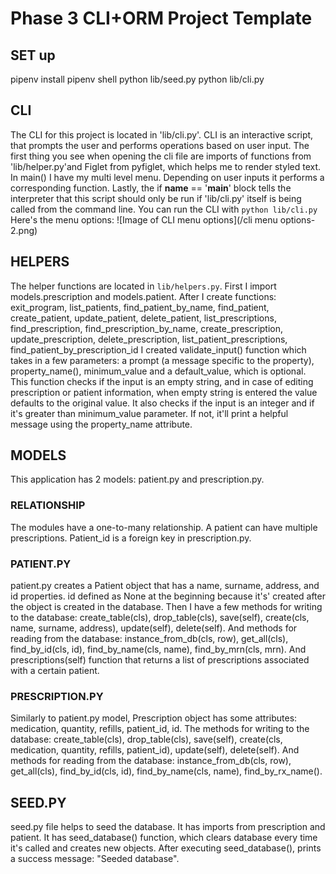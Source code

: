 # Phase 3 CLI+ORM Project Template
## SET up
pipenv install
pipenv shell
python lib/seed.py
python lib/cli.py

## CLI
The CLI for this project is located in 'lib/cli.py'.
CLI is an interactive script, that prompts the user and performs
operations based on user input.
The first thing you see when opening the cli file are imports of functions from 'lib/helper.py'and Figlet from pyfiglet, which helps me to render styled text. 
In main() I have my multi level menu. Depending on user inputs it performs a corresponding function. 
Lastly, the if __name__ == '__main__' block tells the interpreter that this script should only be run if 'lib/cli.py' itself is being called from the command line.
You can run the CLI with `python lib/cli.py`
Here's the menu options:
![Image of CLI menu options](/cli menu options-2.png)

## HELPERS
The helper functions are located in `lib/helpers.py`.
First I import models.prescription and models.patient.
After I create functions: 
    exit_program,
    list_patients,
    find_patient_by_name,
    find_patient,
    create_patient,
    update_patient, delete_patient,
    list_prescriptions,
    find_prescription,
    find_prescription_by_name,
    create_prescription,
    update_prescription,
    delete_prescription,
    list_patient_prescriptions,
    find_patient_by_prescription_id
I created validate_input() function which takes in a few parameters: a prompt (a message specific to the property), property_name(), minimum_value and a default_value, which is optional. This function checks if the input is an empty string, and in case of editing prescription or patient information, when empty string is entered the value defaults to the original value. It also checks if the input is an integer and if it's greater than minimum_value parameter. If not, it'll print a helpful message using the property_name attribute.

## MODELS
This application has 2 models: patient.py and prescription.py.

### RELATIONSHIP
The modules have a one-to-many relationship. A patient can have multiple prescriptions. 
 Patient_id is a foreign key in prescription.py. 

### PATIENT.PY 
patient.py creates a Patient object that has a name, surname, address, and id properties. id defined as None at the beginning because it's' created after the object is created in the database. 
 Then I have a few methods for writing to the database:
create_table(cls), drop_table(cls), save(self), create(cls, name, surname, address), update(self), delete(self).
 And methods for reading from the database:
instance_from_db(cls, row), get_all(cls), find_by_id(cls, id), find_by_name(cls, name), find_by_mrn(cls, mrn).
 And prescriptions(self) function that returns a list of prescriptions associated with a certain patient.

### PRESCRIPTION.PY
Similarly to patient.py model, Prescription object has some attributes:  medication, quantity, refills, patient_id, id.
 The methods for writing to the database: 
create_table(cls), drop_table(cls), save(self), create(cls, medication, quantity, refills, patient_id), update(self), delete(self). 
 And methods for reading from the database:
  instance_from_db(cls, row), get_all(cls), find_by_id(cls, id), find_by_name(cls, name), find_by_rx_name().

## SEED.PY
seed.py file helps to seed the database. It has imports from prescription and patient. It has seed_database() function,  which clears database every time it's called and creates new objects. After executing seed_database(), prints a success message: "Seeded database". 